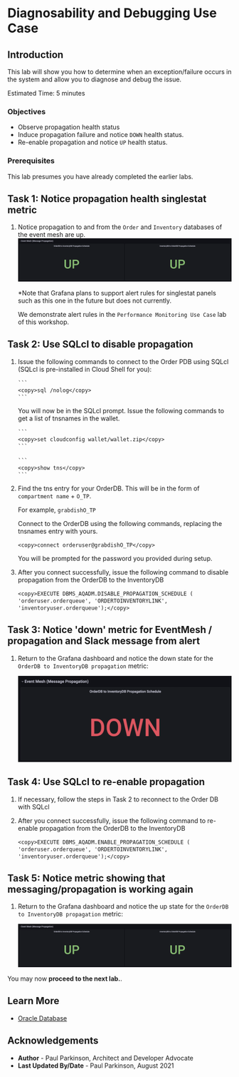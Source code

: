 # Diagnosability and Debugging Use Case

## Introduction

This lab will show you how to determine when an exception/failure occurs in the system and allow you to diagnose and debug the issue.

Estimated Time:  5 minutes

### Objectives

-   Observe propagation health status
-   Induce propagation failure and notice `DOWN` health status.
-   Re-enable propagation and notice `UP` health status.
  
  
### Prerequisites

This lab presumes you have already completed the earlier labs.

## Task 1: Notice propagation health singlestat metric

1. Notice propagation to and from the `Order` and `Inventory` databases of the event mesh are up.
  ![Propagation Setup](images/propagationup.png " ")
     
    *Note that Grafana plans to support alert rules for singlestat panels such as this one in the future but does not currently.
     
    We demonstrate alert rules in the `Performance Monitoring Use Case` lab of this workshop.

## Task 2: Use SQLcl to disable propagation

1. Issue the following commands to connect to the Order PDB using SQLcl (SQLcl is pre-installed in Cloud Shell for you):

       ```
       <copy>sql /nolog</copy>
       ```

      You will now be in the SQLcl prompt. Issue the following commands to get a list of tnsnames in the wallet.
       
       ```
       <copy>set cloudconfig wallet/wallet.zip</copy>
       ```

       ```
       <copy>show tns</copy>
       ```
       
2.   Find the tns entry for your OrderDB. This will be in the form of `compartment name` + `O_TP`. 
      
      For example, `grabdishO_TP`
       
      Connect to the OrderDB using the following commands, replacing the tnsnames entry with yours.

       ```
       <copy>connect orderuser@grabdishO_TP</copy>
       ```
     You will be prompted for the password you provided during setup.
     
3.    After you connect successfully, issue the following command to disable propagation from the OrderDB to the InventoryDB

       ```
       <copy>EXECUTE DBMS_AQADM.DISABLE_PROPAGATION_SCHEDULE ( 'orderuser.orderqueue', 'ORDERTOINVENTORYLINK', 'inventoryuser.orderqueue');</copy>
       ```

## Task 3: Notice 'down' metric for EventMesh / propagation and Slack message from alert

1. Return to the Grafana dashboard and notice the down state for the `OrderDB to InventoryDB propagation` metric:

     ![Propagation Down](images/propagationdown.png " ")


## Task 4: Use SQLcl to re-enable propagation


1.  If necessary, follow the steps in Task 2 to reconnect to the Order DB with SQLcl
     
2.    After you connect successfully, issue the following command to re-enable propagation from the OrderDB to the InventoryDB

       ```
       <copy>EXECUTE DBMS_AQADM.ENABLE_PROPAGATION_SCHEDULE ( 'orderuser.orderqueue', 'ORDERTOINVENTORYLINK', 'inventoryuser.orderqueue');</copy>
       ```


## Task 5: Notice metric showing that messaging/propagation is working again

1. Return to the Grafana dashboard and notice the up state for the `OrderDB to InventoryDB propagation` metric:

     ![Propagation Up](images/propagationup.png " ")

   
You may now **proceed to the next lab.**.

## Learn More

* [Oracle Database](https://www.oracle.com/database)

## Acknowledgements
* **Author** - Paul Parkinson, Architect and Developer Advocate
* **Last Updated By/Date** - Paul Parkinson, August 2021
